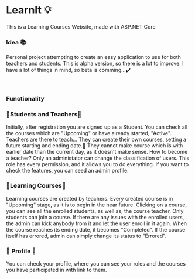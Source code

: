 # LearnIt 💡
This is a Learning Courses Website, made with ASP.NET Core

### Idea 📚
Personal project attempting to create an 
easy application to use for both teachers and students.
This is alpha version, so there is a lot to improve.
I have a lot of things in mind, so beta is comming...✔️
 
<br />

### Functionality 

### 🏫Students and Teachers🏫

Initially, after registration you are signed up as a Student.
You can check all the courses which are "Upcoming" or have already started, "Active".
Teachers are there to teach... They can create their own courses, setting a future starting
and ending date.📅
They cannot make course which is with earlier date than the current day, as it doesn't make sense.
How to become a teacher?
Only an administator can change the classification of users.
This role has every permission, and it allows you to do everything.
If you want to check the features, you can seed an admin profile.

### 📖Learning Courses📖

Learning courses are created by teachers. Every created course is in "Upcoming" stage, as 
it is to begin in the near future. Clicking on a course, you can see all the enrolled students, as
well as, the course teacher.
Only students can join a course. If there are any issues with the enrolled users, the admin can
kick anybody from it and let the user enroll in it again.
When the course reaches its ending date, it becomes "Completed".
If the course itself has errored, admin can simply change its status to "Errored".

### 📁 Profile 📁

You can check your profile, where you can see your roles and the courses you have participated in with link to them.


